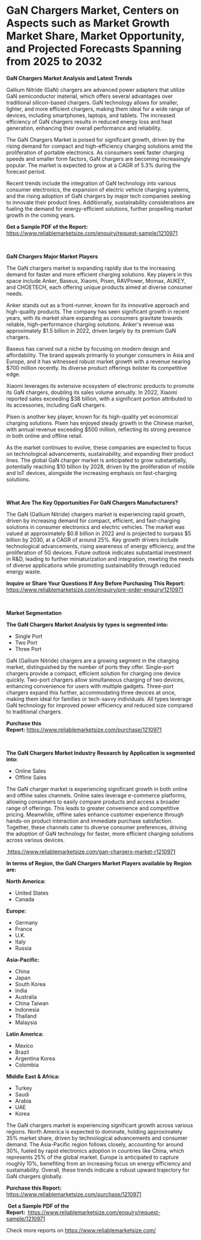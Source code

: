 <p><h1>GaN Chargers Market, Centers on Aspects such as Market Growth Market Share, Market Opportunity, and Projected Forecasts Spanning from 2025 to 2032</h1></p><p><strong>GaN Chargers Market Analysis and Latest Trends</strong></p>
<p><p>Gallium Nitride (GaN) chargers are advanced power adapters that utilize GaN semiconductor material, which offers several advantages over traditional silicon-based chargers. GaN technology allows for smaller, lighter, and more efficient chargers, making them ideal for a wide range of devices, including smartphones, laptops, and tablets. The increased efficiency of GaN chargers results in reduced energy loss and heat generation, enhancing their overall performance and reliability.</p><p>The GaN Chargers Market is poised for significant growth, driven by the rising demand for compact and high-efficiency charging solutions amid the proliferation of portable electronics. As consumers seek faster charging speeds and smaller form factors, GaN chargers are becoming increasingly popular. The market is expected to grow at a CAGR of 5.3% during the forecast period. </p><p>Recent trends include the integration of GaN technology into various consumer electronics, the expansion of electric vehicle charging systems, and the rising adoption of GaN chargers by major tech companies seeking to innovate their product lines. Additionally, sustainability considerations are fueling the demand for energy-efficient solutions, further propelling market growth in the coming years.</p></p>
<p><strong>Get a Sample PDF of the Report:&nbsp;</strong> <a href="https://www.reliablemarketsize.com/enquiry/request-sample/1210971?utm_campaign=3503&utm_medium=2&utm_source=Github&utm_content=ia&utm_term=24032025&utm_id=gan-chargers">https://www.reliablemarketsize.com/enquiry/request-sample/1210971</a></p>
<p>&nbsp;</p>
<p><strong>GaN Chargers Major Market Players</strong></p>
<p><p>The GaN chargers market is expanding rapidly due to the increasing demand for faster and more efficient charging solutions. Key players in this space include Anker, Baseus, Xiaomi, Pisen, RAVPower, Momax, AUKEY, and CHOETECH, each offering unique products aimed at diverse consumer needs.</p><p>Anker stands out as a front-runner, known for its innovative approach and high-quality products. The company has seen significant growth in recent years, with its market share expanding as consumers gravitate towards reliable, high-performance charging solutions. Anker's revenue was approximately $1.5 billion in 2022, driven largely by its premium GaN chargers.</p><p>Baseus has carved out a niche by focusing on modern design and affordability. The brand appeals primarily to younger consumers in Asia and Europe, and it has witnessed robust market growth with a revenue nearing $700 million recently. Its diverse product offerings bolster its competitive edge.</p><p>Xiaomi leverages its extensive ecosystem of electronic products to promote its GaN chargers, doubling its sales volume annually. In 2022, Xiaomi reported sales exceeding $38 billion, with a significant portion attributed to its accessories, including GaN chargers.</p><p>Pisen is another key player, known for its high-quality yet economical charging solutions. Pisen has enjoyed steady growth in the Chinese market, with annual revenue exceeding $500 million, reflecting its strong presence in both online and offline retail.</p><p>As the market continues to evolve, these companies are expected to focus on technological advancements, sustainability, and expanding their product lines. The global GaN charger market is anticipated to grow substantially, potentially reaching $10 billion by 2028, driven by the proliferation of mobile and IoT devices, alongside the increasing emphasis on fast-charging solutions.</p></p>
<p>&nbsp;</p>
<p><strong>What Are The Key Opportunities For GaN Chargers Manufacturers?</strong></p>
<p><p>The GaN (Gallium Nitride) chargers market is experiencing rapid growth, driven by increasing demand for compact, efficient, and fast-charging solutions in consumer electronics and electric vehicles. The market was valued at approximately $0.8 billion in 2022 and is projected to surpass $5 billion by 2030, at a CAGR of around 25%. Key growth drivers include technological advancements, rising awareness of energy efficiency, and the proliferation of 5G devices. Future outlook indicates substantial investment in R&D, leading to further miniaturization and integration, meeting the needs of diverse applications while promoting sustainability through reduced energy waste.</p></p>
<p><strong>Inquire or Share Your Questions If Any Before Purchasing This Report:</strong> <a href="https://www.reliablemarketsize.com/enquiry/pre-order-enquiry/1210971?utm_campaign=3503&utm_medium=2&utm_source=Github&utm_content=ia&utm_term=24032025&utm_id=gan-chargers">https://www.reliablemarketsize.com/enquiry/pre-order-enquiry/1210971</a></p>
<p>&nbsp;</p>
<p><strong>Market Segmentation</strong></p>
<p><strong>The GaN Chargers Market Analysis by types is segmented into:</strong></p>
<p><ul><li>Single Port</li><li>Two Port</li><li>Three Port</li></ul></p>
<p><p>GaN (Gallium Nitride) chargers are a growing segment in the charging market, distinguished by the number of ports they offer. Single-port chargers provide a compact, efficient solution for charging one device quickly. Two-port chargers allow simultaneous charging of two devices, enhancing convenience for users with multiple gadgets. Three-port chargers expand this further, accommodating three devices at once, making them ideal for families or tech-savvy individuals. All types leverage GaN technology for improved power efficiency and reduced size compared to traditional chargers.</p></p>
<p><strong>Purchase this Report:&nbsp;</strong><a href="https://www.reliablemarketsize.com/purchase/1210971?utm_campaign=3503&utm_medium=2&utm_source=Github&utm_content=ia&utm_term=24032025&utm_id=gan-chargers">https://www.reliablemarketsize.com/purchase/1210971</a></p>
<p>&nbsp;</p>
<p><strong>The GaN Chargers Market Industry Research by Application is segmented into:</strong></p>
<p><ul><li>Online Sales</li><li>Offline Sales</li></ul></p>
<p><p>The GaN charger market is experiencing significant growth in both online and offline sales channels. Online sales leverage e-commerce platforms, allowing consumers to easily compare products and access a broader range of offerings. This leads to greater convenience and competitive pricing. Meanwhile, offline sales enhance customer experience through hands-on product interaction and immediate purchase satisfaction. Together, these channels cater to diverse consumer preferences, driving the adoption of GaN technology for faster, more efficient charging solutions across various devices.</p></p>
<p><a href="https://www.reliablemarketsize.com/gan-chargers-market-r1210971?utm_campaign=3503&utm_medium=2&utm_source=Github&utm_content=ia&utm_term=24032025&utm_id=gan-chargers">&nbsp;https://www.reliablemarketsize.com/gan-chargers-market-r1210971</a></p>
<p><strong>In terms of Region, the GaN Chargers Market Players available by Region are:</strong></p>
<p>
    <p> <strong> North America: </strong>
        <ul>
            <li>United States</li>
            <li>Canada</li>
        </ul>
        </p> 
    <p> <strong> Europe: </strong>
        <ul>
            <li>Germany</li>
            <li>France</li>
            <li>U.K.</li>
            <li>Italy</li>
            <li>Russia</li>
        </ul>
        </p> 
    <p> <strong> Asia-Pacific: </strong>
        <ul>
            <li>China</li>
            <li>Japan</li>
            <li>South Korea</li>
            <li>India</li>
            <li>Australia</li>
            <li>China Taiwan</li>
            <li>Indonesia</li>
            <li>Thailand</li>
            <li>Malaysia</li>
        </ul>
        </p> 
    <p> <strong> Latin America: </strong>
        <ul>
            <li>Mexico</li>
            <li>Brazil</li>
            <li>Argentina Korea</li>
            <li>Colombia</li>
        </ul>
        </p> 
    <p> <strong> Middle East & Africa: </strong>
        <ul>
            <li>Turkey</li>
            <li>Saudi</li>
            <li>Arabia</li>
            <li>UAE</li>
            <li>Korea</li>
        </ul>
    </p>
    </p>
<p><p>The GaN chargers market is experiencing significant growth across various regions. North America is expected to dominate, holding approximately 35% market share, driven by technological advancements and consumer demand. The Asia-Pacific region follows closely, accounting for around 30%, fueled by rapid electronics adoption in countries like China, which represents 25% of the global market. Europe is anticipated to capture roughly 10%, benefiting from an increasing focus on energy efficiency and sustainability. Overall, these trends indicate a robust upward trajectory for GaN chargers globally.</p></p>
<p><strong>Purchase this Report: </strong><a href="https://www.reliablemarketsize.com/purchase/1210971?utm_campaign=3503&utm_medium=2&utm_source=Github&utm_content=ia&utm_term=24032025&utm_id=gan-chargers">https://www.reliablemarketsize.com/purchase/1210971</a></p>
<p>&nbsp;<strong>Get a Sample PDF of the Report:&nbsp;&nbsp;</strong><a href="https://www.reliablemarketsize.com/enquiry/request-sample/1210971?utm_campaign=3503&utm_medium=2&utm_source=Github&utm_content=ia&utm_term=24032025&utm_id=gan-chargers">https://www.reliablemarketsize.com/enquiry/request-sample/1210971</a></p>
<p><strong></strong></p>
<p>Check more reports on <a href="https://www.reliablemarketsize.com/?utm_campaign=3503&utm_medium=2&utm_source=Github&utm_content=ia&utm_term=24032025&utm_id=gan-chargers">https://www.reliablemarketsize.com/</a></p>